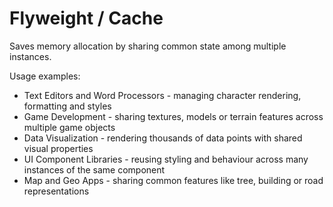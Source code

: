 # Flyweight / Cache

Saves memory allocation by sharing common state among multiple instances.

Usage examples:

- Text Editors and Word Processors - managing character rendering, formatting and styles
- Game Development - sharing textures, models or terrain features across multiple game objects
- Data Visualization - rendering thousands of data points with shared visual properties
- UI Component Libraries - reusing styling and behaviour across many instances of the same component
- Map and Geo Apps - sharing common features like tree, building or road representations
